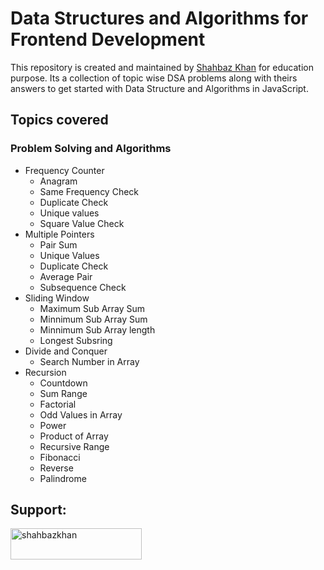 # Data Structures and Algorithms for Frontend Development

This repository is created and maintained by [Shahbaz Khan](https://www.shahbazkhan.in) for education purpose.
Its a collection of topic wise DSA problems  along with theirs answers to get started with Data Structure and Algorithms in JavaScript.

## Topics covered

### Problem Solving and Algorithms
- Frequency Counter
    - Anagram
    - Same Frequency Check
    - Duplicate Check
    - Unique values
    - Square Value Check
- Multiple Pointers
    - Pair Sum
    - Unique Values
    - Duplicate Check
    - Average Pair
    - Subsequence Check
- Sliding Window
    - Maximum Sub Array Sum
    - Minnimum Sub Array Sum
    - Minnimum Sub Array length
    - Longest Subsring
- Divide and Conquer
    - Search Number in Array 
- Recursion
    - Countdown
    - Sum Range
    - Factorial
    - Odd Values in Array
    - Power
    - Product of Array
    - Recursive Range
    - Fibonacci
    - Reverse
    - Palindrome

## Support:
<p><a href="https://www.buymeacoffee.com/shahbazkhan"> <img align="left" src="https://cdn.buymeacoffee.com/buttons/v2/default-yellow.png" height="50" width="210" alt="shahbazkhan" /></a></p><br><br>